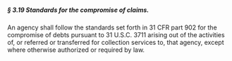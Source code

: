 ##### § 3.19 Standards for the compromise of claims. #####

An agency shall follow the standards set forth in 31 CFR part 902 for the compromise of debts pursuant to 31 U.S.C. 3711 arising out of the activities of, or referred or transferred for collection services to, that agency, except where otherwise authorized or required by law.